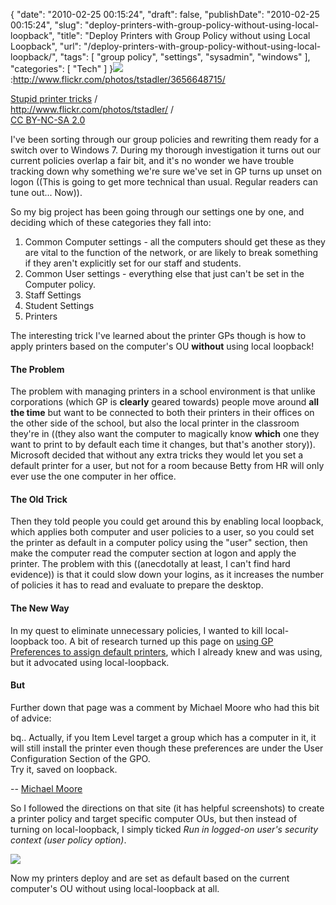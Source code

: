 {
    "date": "2010-02-25 00:15:24",
    "draft": false,
    "publishDate": "2010-02-25 00:15:24",
    "slug": "deploy-printers-with-group-policy-without-using-local-loopback",
    "title": "Deploy Printers with Group Policy without using Local Loopback",
    "url": "\/deploy-printers-with-group-policy-without-using-local-loopback\/",
    "tags": [
        "group policy",
        "settings",
        "sysadmin",
        "windows"
    ],
    "categories": [
        "Tech"
    ]
}![](https://turbo.geekorium.com.au/images/3656648715_eae0212b5e_b660.jpg):http://www.flickr.com/photos/tstadler/3656648715/

[Stupid printer
tricks](http://www.flickr.com/photos/tstadler/3656648715/) /\
http://www.flickr.com/photos/tstadler/ /\
[CC BY-NC-SA 2.0](http://creativecommons.org/licenses/by-nc-sa/2.0/)

I've been sorting through our group policies and rewriting them ready
for a switch over to Windows 7. During my thorough investigation it
turns out our current policies overlap a fair bit, and it's no wonder we
have trouble tracking down why something we're sure we've set in GP
turns up unset on logon ((This is going to get more technical than
usual. Regular readers can tune out... Now)).

So my big project has been going through our settings one by one, and
deciding which of these categories they fall into:

1.  Common Computer settings - all the computers should get these as
    they are vital to the function of the network, or are likely to
    break something if they aren't explicitly set for our staff
    and students.
2.  Common User settings - everything else that just can't be set in the
    Computer policy.
3.  Staff Settings
4.  Student Settings
5.  Printers

The interesting trick I've learned about the printer GPs though is how
to apply printers based on the computer's OU **without** using local
loopback!

#### The Problem

The problem with managing printers in a school environment is that
unlike corporations (which GP is **clearly** geared towards) people move
around **all the time** but want to be connected to both their printers
in their offices on the other side of the school, but also the local
printer in the classroom they're in ((they also want the computer to
magically know **which** one they want to print to by default each time
it changes, but that's another story)). Microsoft decided that without
any extra tricks they would let you set a default printer for a user,
but not for a room because Betty from HR will only ever use the one
computer in her office.

#### The Old Trick

Then they told people you could get around this by enabling local
loopback, which applies both computer and user policies to a user, so
you could set the printer as default in a computer policy using the
"user" section, then make the computer read the computer section at
logon and apply the printer. The problem with this ((anecdotally at
least, I can't find hard evidence)) is that it could slow down your
logins, as it increases the number of policies it has to read and
evaluate to prepare the desktop.

#### The New Way

In my quest to eliminate unnecessary policies, I wanted to kill
local-loopback too. A bit of research turned up this page on [using GP
Preferences to assign default
printers](http://www.msserveradmin.com/the-one-reason-you-should-use-group-policy-preferences/),
which I already knew and was using, but it advocated using
local-loopback.

#### But

Further down that page was a comment by Michael Moore who had this bit
of advice:

bq.. Actually, if you Item Level target a group which has a computer in
it, it will still install the printer even though these preferences are
under the User Configuration Section of the GPO.\
Try it, saved on loopback.

-- [Michael
Moore](http://www.msserveradmin.com/the-one-reason-you-should-use-group-policy-preferences/#comment-218)

So I followed the directions on that site (it has helpful screenshots)
to create a printer policy and target specific computer OUs, but then
instead of turning on local-loopback, I simply ticked *Run in logged-on
user's security context (user policy option)*.

![](https://turbo.geekorium.com.au/images/win7printer.png)

Now my printers deploy and are set as default based on the current
computer's OU without using local-loopback at all.
